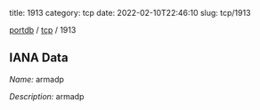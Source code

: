 title: 1913
category: tcp
date: 2022-02-10T22:46:10
slug: tcp/1913

[portdb](/) / [tcp](/category/tcp.html) / 1913


## IANA Data

_Name:_ armadp

_Description:_ armadp


